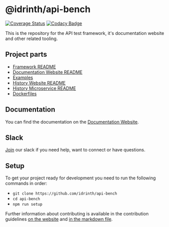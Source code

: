 # @idrinth/api-bench

[![Coverage Status](https://coveralls.io/repos/github/Idrinth/api-bench/badge.svg?branch=master)](https://coveralls.io/github/Idrinth/api-bench?branch=master) [![Codacy Badge](https://app.codacy.com/project/badge/Grade/3171affc728048da8df4fe36b6d4771e)](https://app.codacy.com/gh/Idrinth/api-bench/dashboard?utm_source=gh&utm_medium=referral&utm_content=&utm_campaign=Badge_grade)

This is the repository for the API test framework, it's documentation website and other related tooling.

## Project parts

- [Framework README](/framework/README.md)
- [Documentation Website README](/documentation-website/README.md)
- [Examples](/examples)
- [History Website README](/history-website/README.md)
- [History Microservice README](/history-microservice/README.md)
- [Dockerfiles](/containers)

## Documentation

You can find the documentation on the [Documentation Website](https://idrinth-api-ben.ch).

## Slack

[Join](https://join.slack.com/t/idrinth-api-bench/shared_invite/zt-2f4zmw2sz-c3etHzCFq3LtZpkR15xXMA) our slack if you need help, want to connect or have questions.

## Setup

To get your project ready for development you need to run the following commands in order:

- `git clone https://github.com/idrinth/api-bench`
- `cd api-bench`
- `npm run setup`

Further information about contributing is available in the contribution guidelines [on the website](https://idrinth-api-ben.ch/contributing/) and [in the markdown file](/CONTRIBUTING.md).
